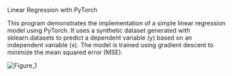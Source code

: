 Linear Regression with PyTorch

This program demonstrates the implementation of a simple linear regression model using PyTorch. It uses a synthetic dataset generated with sklearn.datasets to predict a dependent variable (y) based on an independent variable (x). The model is trained using gradient descent to minimize the mean squared error (MSE).




![Figure_1](https://github.com/user-attachments/assets/f3096346-bb31-494b-befd-be15e8deac46)
